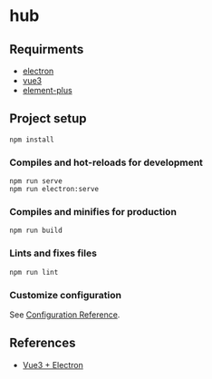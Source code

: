 # hub

## Requirments
- [electron](https://www.electronjs.org/)
- [vue3](https://v3.vuejs.org/)
- [element-plus](https://element-plus.gitee.io/)

## Project setup
```
npm install
```

### Compiles and hot-reloads for development
```
npm run serve
npm run electron:serve
```

### Compiles and minifies for production
```
npm run build
```

### Lints and fixes files
```
npm run lint
```

### Customize configuration
See [Configuration Reference](https://cli.vuejs.org/config/).

## References
- [Vue3 + Electron](https://zhuanlan.zhihu.com/p/348892978)
